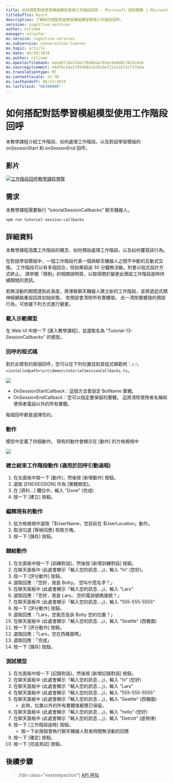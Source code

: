 ```yaml
---
title: 如何搭配對話學習模組模型使用工作階段回呼 - Microsoft 認知服務 | Microsoft Docs
titleSuffix: Azure
description: 了解如何搭配對話學習模組模型使用工作階段回呼。
services: cognitive-services
author: nitinme
manager: nolachar
ms.service: cognitive-services
ms.subservice: conversation-learner
ms.topic: article
ms.date: 04/30/2018
ms.author: nitinme
ms.openlocfilehash: eeed0718a1feb170dbbaa783ec0a840c7829c02e
ms.sourcegitcommit: d4dfbc34a1f03488e1b7bc5e711a11b72c717ada
ms.translationtype: MT
ms.contentlocale: zh-TW
ms.lasthandoff: 06/13/2019
ms.locfileid: "66390006"
---
```

# <a name="how-to-use-session-callbacks-with-a-conversation-learner-model"></a>如何搭配對話學習模組模型使用工作階段回呼

本教學課程介紹工作階段、如何處理工作階段，以及對話學習模組的 onSessionStart 和 onSessionEnd 回呼。

## <a name="video"></a>影片

[![工作階段回呼教學課程預覽](https://aka.ms/cl_Tutorial_v3_SessionCallbacks_Preview)](https://aka.ms/cl_Tutorial_v3_SessionCallbacks)

## <a name="requirements"></a>需求
本教學課程需要執行 "tutorialSessionCallbacks" 聊天機器人。

    npm run tutorial-session-callbacks

## <a name="details"></a>詳細資料
本教學課程涵蓋工作階段的概念、如何預設處理工作階段，以及如何覆寫該行為。

在對話學習模組中，一個工作階段代表一個與聊天機器人之間不中斷的互動式交換。 工作階段可以有多個回合，但如果超過 30 分鐘無活動，則會以程式設計方式終止。  請參閱「限制」的相關說明頁，以取得關於變更此預設工作階段逾時持續期間的資訊。

若無活動的期間達到此長度，將導致聊天機器人建立新的工作階段，並將遞迴式類神經網路重設回其初始狀態。 依預設會清除所有實體值。 此一清除實體值的預設行為，可依據下列方式進行變更。

### <a name="load-the-demo-model"></a>載入示範模型

在 Web UI 中按一下 [匯入教學課程]，並選取名為 "Tutorial-13-SessionCallbacks" 的模型。

### <a name="code-for-the-callbacks"></a>回呼的程式碼

對於此模型的兩個回呼，您可以在下列位置找到其程式碼範例：`c:\<installedpath>\src\demos\tutorialSessionCallbacks.ts`。

![](../media/tutorial11_code.PNG)

- OnSessionStartCallback：這個方法會設定 BotName 實體。
- OnSessionEndCallback：您可以指定要保留的實體。 這將清除使用者名稱和使用者電話以外的所有實體。

每個回呼都是選擇性的。

### <a name="actions"></a>動作

模型中定義了四個動作。 現有的動作會顯示在 [動作] 的方格檢視中

![](../media/tutorial11_actions.PNG)

### <a name="creating-an-end-session-action-for-callback-invocation"></a>建立結束工作階段動作 (適用於回呼引動過程)

1. 在左面板中按一下 [動作]，然後按 [新增動作] 按鈕。
2. 選取 [ENDSESSION] 作為 [實體類型]。
3. 在 [資料...] 欄位中，輸入 "Done" (完成)
4. 按一下 [建立] 按鈕。

### <a name="edit-an-existing-action"></a>編輯現有的動作

1. 從方格檢視中選取「$UserName，您目前在 $UserLocation」動作。
2. 取消勾選 [等候回應] 核取方塊。
3. 按一下 [儲存] 按鈕。

### <a name="chaining-actions"></a>鏈結動作

1. 在左面板中按一下 [訓練對話]，然後按 [新增訓練對話] 按鈕。
2. 在聊天面板中 (此處會顯示「輸入您的訊息...」)，輸入 "hi" (您好)。
3. 按一下 [評分動作] 按鈕。
4. 選取回應：「您好，我是 Botty。 您叫什麼名字？」
5. 在聊天面板中 (此處會顯示「輸入您的訊息...」)，輸入 "Lars"
6. 選取回應：「您好，我是 Lars。 您的電話號碼幾號？」
7. 在聊天面板中 (此處會顯示「輸入您的訊息...」)，輸入 "555-555-5555"
8. 按一下 [評分動作] 按鈕。
9. 選取回應：「Lars，您能否告訴 Botty 您的位置？」
10. 在聊天面板中 (此處會顯示「輸入您的訊息...」)，輸入 "Seattle" (西雅圖)
11. 按一下 [評分動作] 按鈕。
12. 選取回應：「Lars，您在西雅圖嗎」
13. 選取回應：「完成」
14. 按一下 [儲存] 按鈕。

### <a name="testing-the-model"></a>測試模型

1. 在左面板中按一下 [記錄對話]，然後按 [新增記錄對話] 按鈕。
2. 在聊天面板中 (此處會顯示「輸入您的訊息...」)，輸入 "hi" (您好)
3. 在聊天面板中 (此處會顯示「輸入您的訊息...」)，輸入 "Lars"
4. 在聊天面板中 (此處會顯示「輸入您的訊息...」)，輸入 "555-555-5555"
5. 在聊天面板中 (此處會顯示「輸入您的訊息...」)，輸入 "Seattle" (西雅圖)
    - 此時，位置以外的所有實體值都應已保留。
6. 在聊天面板中 (此處會顯示「輸入您的訊息...」)，輸入 "hello" (您好)
7. 在聊天面板中 (此處會顯示「輸入您的訊息...」)，輸入 "Detroit" (底特律)
8. 按一下 [工作階段逾時] 按鈕。
    - 按一下此按鈕會執行聊天機器人對長時間無活動的回應
9. 按一下 [確定] 按鈕。
10. 按一下 [完成測試] 按鈕。

## <a name="next-steps"></a>後續步驟

> [!div class="nextstepaction"]
> [API 呼叫](./14-api-calls.md)
